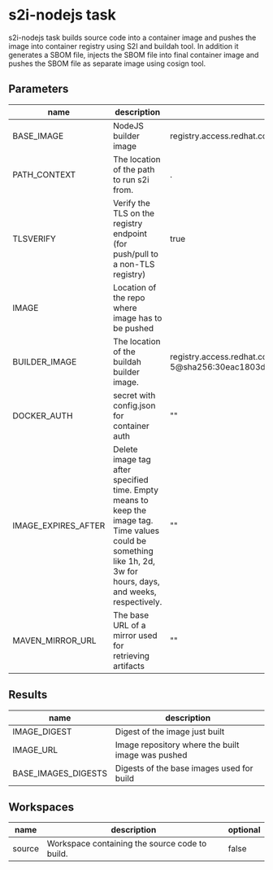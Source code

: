 # s2i-nodejs task

s2i-nodejs task builds source code into a container image and pushes the image into container registry using S2I and buildah tool.
In addition it generates a SBOM file, injects the SBOM file into final container image and pushes the SBOM file as separate image using cosign tool.


## Parameters
|name|description|default value|required|
|---|---|---|---|
|BASE_IMAGE|NodeJS builder image|registry.access.redhat.com/ubi9/nodejs-16:1-75.1669634583|false|
|PATH_CONTEXT|The location of the path to run s2i from.|.|false|
|TLSVERIFY|Verify the TLS on the registry endpoint (for push/pull to a non-TLS registry)|true|false|
|IMAGE|Location of the repo where image has to be pushed||true|
|BUILDER_IMAGE|The location of the buildah builder image.|registry.access.redhat.com/ubi9/buildah:9.1.0-5@sha256:30eac1803d669d58c033838076a946156e49018e0d4f066d94896f0cc32030af|false|
|DOCKER_AUTH|secret with config.json for container auth|""|false|
|IMAGE_EXPIRES_AFTER|Delete image tag after specified time. Empty means to keep the image tag. Time values could be something like 1h, 2d, 3w for hours, days, and weeks, respectively.|""|false|
|MAVEN_MIRROR_URL|The base URL of a mirror used for retrieving artifacts|""|false|

## Results
|name|description|
|---|---|
|IMAGE_DIGEST|Digest of the image just built|
|IMAGE_URL|Image repository where the built image was pushed|
|BASE_IMAGES_DIGESTS|Digests of the base images used for build|

## Workspaces
|name|description|optional|
|---|---|---|
|source|Workspace containing the source code to build.|false|
